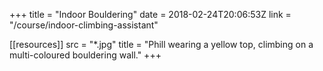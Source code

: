 +++
title = "Indoor Bouldering"
date = 2018-02-24T20:06:53Z
link = "/course/indoor-climbing-assistant"

[[resources]]
    src = "*.jpg"
    title = "Phill wearing a yellow top, climbing on a multi-coloured bouldering wall."
+++